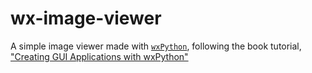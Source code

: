 # wx-image-viewer

A simple image viewer made with [`wxPython`](https://www.wxpython.org/), following the book tutorial, ["Creating GUI Applications with wxPython"](https://www.blog.pythonlibrary.org/books/creating-gui-applications-with-wxpython/)

